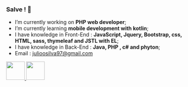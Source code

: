 ### Salve ! :call_me_hand:

- I’m currently working on **PHP web developer**;
- I’m currently learning **mobile development with kotlin**;
- I have knowledge in Front-End : **JavaScript, Jquery, Bootstrap, css, HTML, sass, thymeleaf and JSTL with EL**;
- I have knowledge in Back-End : **Java, PHP , c# and phyton**; 
- Email : julioosilva97@gmail.com

<a href="https://www.linkedin.com/in/julioosilva97/"> <img src="https://encrypted-tbn0.gstatic.com/images?q=tbn:ANd9GcR2s4pp2Mcsxotzzakq2-dqtoe5CG_XkKyb4NTv3SpHzjmKN6Q&s" height="50" width="50" /> </a> <a href="https://www.linkedin.com/in/julioosilva97/" > <img src="https://imagepng.org/wp-content/uploads/2017/08/whatsapp-icone-1.png" height="50" width="50" /> </a>




<!--
**julioosilva97/julioosilva97** is a ✨ _special_ ✨ repository because its `README.md` (this file) appears on your GitHub profile.

Here are some ideas to get you started:

- 🔭 I’m currently working on ...
- 🌱 I’m currently learning ...
- 👯 I’m looking to collaborate on ...
- 🤔 I’m looking for help with ...
- 💬 Ask me about ...
- 📫 How to reach me: ...
- 😄 Pronouns: ...
- ⚡ Fun fact: ...
-->
 
